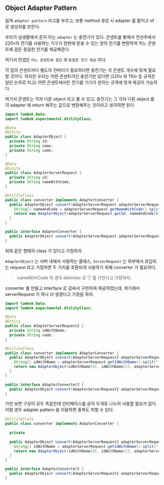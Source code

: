 ## Object Adapter Pattern

쉽게 `adapter pattern` 라고들 부르고, 보통 method 생성 시 adapter 를 붙이고 of 로 생성자를 만든다.

우리가 실생활에서 흔히 아는 `adapter` 는 충전기가 있다. 콘센트를 통해서 전선주에서 220v의 전기를 사용하는 기구가 한번에 받을 수 있는
양의 전기를 변환하여 어느 콘센트에 꼽든 동일한 전기를 제공해준다.

여기서 컨셉은 `어느 콘센트에 꼽던` 과 `동일한 전기 제공` 이다.

각 집의 콘센트마다 별도의 컨버터가 필요하다면 충전기는 각 콘센트 개수에 맞게 필요할 것이다. 하지만 우리는 어떤 콘센트이던
충전기만 있다면 (220v 와 110v 등 규격은 일단 논외로 치고) 어떤 콘센트에서든 전기를 기기가 원하는 규격에 맞게 제공이 가능하다.

여기서 콘센트는 각자 다른 object 라고 볼 수 있고, 충전기는 그 각자 다른 object 를 각 adapter 에 return 해주는 값으로 변환해주는 것이라고 생각하면 된다.

```java
import lombok.Data;
import lombok.experimental.UtilityClass;

@Data
@Entity
public class AdapterObject {
  private String id;
  private String name;
  private String code;
}

@Data
@Entity
public class AdapterServerRequest {
  private String id;
  private String nameWithCode;
}

@UtilityClass
public class converter implements AdapterConverter {
  public AdapterObject convert(AdapterServerRequest adapterServerRequest) {
    String[] nameAndCode = adapterServerRequest.getNameWithCode().split("|");
    return new AdapterObject(adapterServerRequest.getId, nameAndCode[0], nameAndCode[1]);
  }
}

public interface AdapterConverter {
  public AdapterObject convert(AdapterServerRequest adapterServerRequest);
}
```

위와 같은 형태의 class 가 있다고 가정하자.

`AdapterObject` 는 서버 내에서 사용하는 클래스, `ServerRequest` 는 외부에서 유입되는 request 라고 가정하면 두 가지를 호환되게 사용하기 위해
converter 가 필요하다.

> nameWithCode 의 경우 delimiter 로 '|' 를 가진다고 가정하자.

converter 를 만들고 interface 로 감싸서 구현하여 제공하였는데, 여기에서 serverRequest 가 하나 더 생겼다고 가정을 하자.

```java
import lombok.Data;
import lombok.experimental.UtilityClass;

@Data
@Entity
public class AdapterServerRequest2 {
  private String idWithName;
  private String code;
}

@UtilityClass
public class converter implements AdapterConverter {
  public AdapterObject convert(AdapterServerRequest2 adapterServerRequest) {
    String[] idWithName = adapterServerRequest.getIdWithName().split("|");
    return new AdapterObject(idWithName[0], idWithName[1], adapterServerRequest.getCode());
  }
}

public interface AdapterConverter2 {
  public AdapterObject convert(AdapterServerRequest2 adapterServerRequest);
}
```

가만 보면 구성이 모두 똑같은데 인터페이스를 굳이 두개로 나누어 사용할 필요가 없다. 이럴 경우 adapter pattern 을 이용하면 중복도 피할 수 있다.

```java
@UtilityClass
public class converter implements AdapterConverter {
  
  private 
  
  public AdapterObject convert(AdapterServerRequest2 adapterServerRequest) {
    String[] idWithName = adapterServerRequest.getIdWithName().split("|");
    return new AdapterObject(idWithName[0], idWithName[1], adapterServerRequest.getCode());
  }
}

public interface AdapterConverter2 {
  public AdapterObject convert(AdapterServerRequest2 adapterServerRequest);
}
```